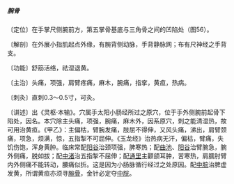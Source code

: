 ##### 腕骨

〔定位〕在手掌尺侧腕前方，第五掌骨基底与三角骨之间的凹陷处（图56）。

〔解剖〕在外展小指肌起点外缘，有腕背侧动脉，手背静脉网；布有尺神经之手背支。

〔功能〕舒筋活络，祛湿退黄。

〔主治〕头痛，项强，肩臂疼痛，麻木，腕痛，指挛，黄疸，热病。

〔刺灸〕直刺0.3～0.5寸，可灸。

〔讲述〕出《灵枢·本输》。穴属手太阳小肠经所过之原穴，位于手外侧腕前起骨下陷处，因名。本穴除主头痛，项强，腕痛，麻木外，因系原穴，刺之能清湿热，故可用治黄疸。《甲乙》：主偏枯，臂腕发痛，肢屈不得伸，又风头痛，涕出，肩臂颈痛，项急，烦满，惊，五指掣不可屈伸。《玉龙经》治热病无汗，偏枯，臂痛，失饥伤饱，浑身黄肿。临床常配[阳谷](https://www.gmzyjc.com/read/zjs/zjs3.1.4-6-0.0.3.3.5.md)治颈项强，脾寒热；配[曲池](https://www.gmzyjc.com/read/zjs/zjs3.1.1-3-0.1.2.3.11.md)、[阳谷](https://www.gmzyjc.com/read/zjs/zjs3.1.4-6-0.0.3.3.5.md)治臂腕急，腕外侧痛，脱如拔；配[中渚](https://www.gmzyjc.com/read/zjs/zjs3.1.9-12-0.0.2.3.3.md)治五指掣不屈伸；配[通里](https://www.gmzyjc.com/read/zjs/zjs3.1.4-6-0.0.2.3.5.md)主颧颌耳肿，苦寒热，肩臑肘臂内外侧痛不能转动，腰痛似折。这是因为小肠脉循行经过之处原因。配[中脘](https://www.gmzyjc.com/read/zjs/zjs3.2.1-0.1.1.3.11.md)治脾虚发黄，所谓黄疸亦须寻[腕骨](https://www.gmzyjc.com/read/zjs/zjs3.1.4-6-0.0.3.3.4.md)，金针必定夺[中脘](https://www.gmzyjc.com/read/zjs/zjs3.2.1-0.1.1.3.11.md)。
